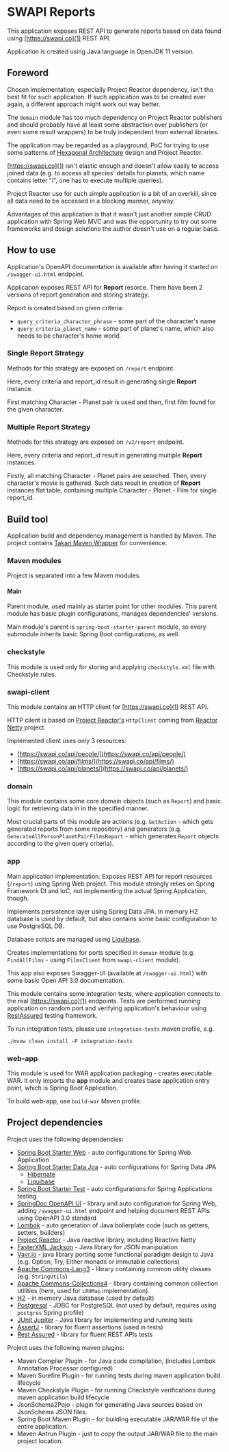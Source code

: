 # SWAPI Reports

This application exposes REST API to generate reports based on data found using 
[https://swapi.co](1) REST API.

Application is created using Java language in OpenJDK 11 version.

## Foreword

Chosen implementation, especially Project Reactor dependency, isn't the best fit 
for such application.
If such application was to be created ever again, a different approach might work out way better.

The `domain` module has too much dependency on Project Reactor publishers and should probably
have at least some abstraction over publishers (or even some result wrappers) to be truly
independent from external libraries.

The application may be regarded as a playground, PoC for trying to use some 
patterns of [Hexagonal Architecture](7) design and Project Reactor.

[https://swapi.co](1) isn't elastic enough and doesn't allow easily to access joined data 
(e.g. to access all species' details for planets, which name contains letter "i", 
one has to execute multiple queries).

Project Reactor use for such simple application is a bit of an overkill, since all data
need to be accessed in a blocking manner, anyway.

Advantages of this application is that it wasn't just another simple CRUD application with 
Spring Web MVC and was the opportunity to try out some frameworks and design solutions
the author doesn't use on a regular basis. 


## How to use

Application's OpenAPI documentation is available after having it started 
on `/swagger-ui.html` endpoint.

Application exposes REST API for **Report** resorce. There have been 2 versions of report 
generation and storing strategy.

Report is created based on given criteria:
* `query_criteria_character_phrase` - some part of the character's name
* `query_criteria_planet_name` - some part of planet's name, which also needs 
to be character's home world.

### Single Report Strategy

Methods for this strategy are exposed on `/report` endpoint.

Here, every criteria and report_id result in generating single **Report** instance.

First matching Character - Planet pair is used and then, first film found 
for the given character.

### Multiple Report Strategy

Methods for this strategy are exposed on `/v2/report` endpoint.

Here, every criteria and report_id result in generating multiple **Report** instances.

Firstly, all matching Character - Planet pairs are searched.
Then, every character's movie is gathered.
Such data result in creation of **Report** instances flat table, containing multiple 
Character - Planet - Film for single report_id. 

## Build tool

Application build and dependency management is handled by Maven. 
The project contains [Takari Maven Wrapper](2) for convenience.

### Maven modules
Project is separated into a few Maven modules.

#### Main
Parent module, used mainly as starter point for other modules. This parent module has basic
plugin configurations, manages dependencies' versions.

Main module's parent is `spring-boot-starter-parent` module, so every submodule inherits basic
Spring Boot configurations, as well.

### checkstyle
This module is used only for storing and applying `checkstyle.xml` file with Checkstyle rules.

### swapi-client
This module contains an HTTP client for [https://swapi.co](1) REST API.

HTTP client is based on [Project Reactor's](3) `HttpClient` coming from [Reactor Netty](4) project.

Implemented client uses only 3 resources:
 * [https://swapi.co/api/people/](https://swapi.co/api/people/)
 * [https://swapi.co/api/films/](https://swapi.co/api/films/)
 * [https://swapi.co/api/planets/](https://swapi.co/api/planets/)

### domain
This module contains some core domain objects (such as `Report`) and basic logic for retrieving 
data in in the specified manner.

Most crucial parts of this module are actions (e.g. `GetAction` - which gets generated reports from
some repository) and generators (e.g. `GenerateAllPersonPlanetPairFilmsReport` - which generates
`Report` objects according to the given query criteria).

### app
Main application implementation.
Exposes REST API for report resources (`/report`) using Spring Web project.
This module strongly relies on Spring Framework DI and IoC, not implementing the actual 
Spring Application, though.

Implements persistence layer using Spring Data JPA. In memory H2 database is used by default,
but also contains some basic configuration to use PostgreSQL DB.

Database scripts are managed using [Liquibase](5).

Creates implementations for ports specified in `domain` module (e.g. `FindAllFilms` - 
using `FilmsClient` from `swapi-client` module).

This app also exposes Swagger-UI (available at `/swagger-ui.html`) with some basic 
Open API 3.0 documentation.

This module contains some integration tests, where application connects to the real 
[https://swapi.co](1) endpoints. Tests are performed running application on random port
and verifying application's behaviour using [RestAssured](6) testing framework.

To run integration tests, please use `integration-tests` maven profile, e.g.

```
./mvnw clean install -P integration-tests
```

### web-app
This module is used for WAR application packaging - creates executable WAR.
It only imports the **app** module and creates base application entry point, 
which is Spring Boot Application.

To build web-app, use `build-war` Maven profile.

## Project dependencies

Project uses the following dependencies:

* [Spring Boot Starter Web](8) - auto configurations for Spring Web Application
* [Spring Boot Starter Data Jpa](9) - auto configurations for Spring Data JPA
    * [Hibernate](10)
    * [Liquibase](5)
* [Spring Boot Starter Test](11) - auto configurations for Spring Applications testing
* [SpringDoc OpenAPI UI](12) - library and auto configuration for Spring Web, adding `/swagger-ui.html`
endpoint and helping document REST APIs using OpenAPI 3.0 standard
* [Lombok](13) - auto generation of Java bolierplate code (such as getters, setters, builders)
* [Project Reactor](3) - Java reactive library, including Reactive Netty
* [FasterXML Jackson](14) - Java library for JSON manipulation
* [Vavr.io](15) - java library porting some functional paradigm design to Java 
(e.g. Option, Try, Either monads or immutable collections)
* [Apache Commons-Lang3](16) - library containing common utility classes (e.g. `StringUtils`)
* [Apache Commons-Collections4](17) - library containing common collection utilities 
(here, used for `LRUMap` implementation).
* [H2](18) - in memory Java database (used by default)
* [Postgresql](19) - JDBC for PostgreSQL (not used by default, requires using `postgres` Spring profile)
* [JUnit Jupiter](20) - Java library for implementing and running tests
* [AssertJ](21) - library for fluent assertions (used in tests)
* [Rest Assured](6) - library for fluent REST APIs tests

Project uses the following maven plugins:
* Maven Compiler Plugin - for Java code compilation, 
(includes Lombok Annotation Processor configured)
* Maven Surefire Plugin - for running tests during maven application build lifecycle
* Maven Checkstyle Plugin - for running Checkstyle verifications during 
maven application build lifecycle
* JsonSchema2Pojo - plugin for generating Java sources based on JsonSchema JSON files.
* Spring Boot Maven Plugin - for building executable JAR/WAR file of the entire application.
* Maven Antrun Plugin - just to copy the output JAR/WAR file to the main project location.




[1]: https://swapi.co
[2]: https://github.com/takari/maven-wrapper
[3]: https://projectreactor.io
[4]: https://projectreactor.io/docs/netty/release/reference/docs/index.html
[5]: https://www.liquibase.org/
[6]: http://rest-assured.io/
[7]: https://en.wikipedia.org/wiki/Hexagonal_architecture_(software)
[8]: https://github.com/spring-projects/spring-boot/tree/master/spring-boot-project/spring-boot-starters/spring-boot-starter-web
[9]: https://github.com/spring-projects/spring-boot/tree/master/spring-boot-project/spring-boot-starters/spring-boot-starter-data-jpa
[10]: https://hibernate.org/
[11]: https://github.com/spring-projects/spring-boot/tree/master/spring-boot-project/spring-boot-starters/spring-boot-starter-test
[12]: https://github.com/springdoc/springdoc-openapi
[13]: https://projectlombok.org/
[14]: https://github.com/FasterXML/jackson-databind
[15]: https://www.vavr.io/
[16]: https://commons.apache.org/proper/commons-lang/
[17]: http://commons.apache.org/proper/commons-collections/
[18]: https://h2database.com/html/main.html
[19]: https://www.postgresql.org/
[20]: https://junit.org/junit5/
[21]: https://assertj.github.io/doc/